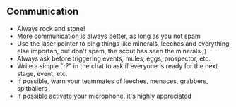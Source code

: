 <h2 id="communication">Communication</h2>

<Accordion>

- Always rock and stone!
- More communication is always better, as long as you not spam
- Use the laser pointer to ping things like minerals, leeches and everything else importan, but don't spam, the scout has seen the minerals ;)
- Always ask before triggering events, mules, eggs, prospector, etc.
- Write a simple "r?" in the chat to ask if everyone is ready for the next stage, event, etc.
- If possible, warn your teammates of leeches, menaces, grabbers, spitballers
- If possible activate your microphone, it's highly appreciated

</Accordion>
